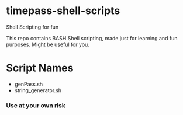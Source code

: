 # timepass-shell-scripts
Shell Scripting for fun

This repo contains BASH Shell scripting, made just for learning and fun purposes. Might be useful for you.

# Script Names
* genPass.sh
* string_generator.sh

### Use at your own risk
